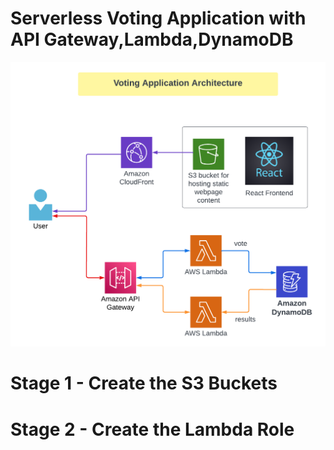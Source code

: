 # Serverless Voting Application with API Gateway,Lambda,DynamoDB

![Architecture](Architecture-ServerlessVotingApp.png)

# Stage 1 - Create the S3 Buckets


# Stage 2 - Create the Lambda Role

